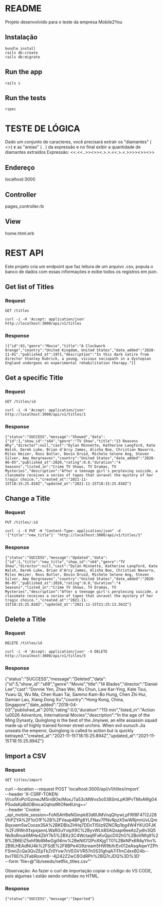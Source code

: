# README

Projeto desenvolvido para o teste da empresa Mobile2You


## Instalação

    bundle install
    rails db:create
    rails db:migrate

## Run the app

    rails s


## Run the tests

    rspec

# TESTE DE LÓGICA

Dado um conjunto de caracteres, você precisará extrair os "diamantes" ( <>) e as "areias" ( . ) da expressão e no
final exibir a quantidade de diamantes extraídos
Expressão: <<.<<..>><>><.>.>.<<.>.<.>>>><>><>>

## Endereço
localhost:3000

## Controller
pages_controller.rb

## View
home.html.erb


# REST API

Este projeto cria um endpoint que faz leitura de um arquivo .csv, popula o banco de dados com essas informações e exibe todos os registros em json.

## Get list of Titles

### Request

`GET /titles`

    curl -i -H 'Accept: application/json' http://localhost:3000/api/v1/titles

### Response

    [{"id":93,"genre":"Movie","title":"A Clockwork Orange","country":"United Kingdom, United States","date_added":"2020-11-01","published_at":1971,"description":"In this dark satire from director Stanley Kubrick, a young, vicious sociopath in a dystopian England undergoes an experimental rehabilitation therapy."}]


## Get a specific Title

### Request

`GET /titles/id`

    curl -i -H 'Accept: application/json' http://localhost:3000/api/v1/titles/1

### Response

    {"status":"SUCCESS","message":"Showed","data":{"id":1,"show_id":"s64","genre":"TV Show","title":"13 Reasons Why","director":null,"cast":"Dylan Minnette, Katherine Langford, Kate Walsh, Derek Luke, Brian d'Arcy James, Alisha Boe, Christian Navarro, Miles Heizer, Ross Butler, Devin Druid, Michele Selene Ang, Steven Silver, Amy Hargreaves","country":"United States","date_added":"2020-06-05","published_at":2020,"rating":0.0,"duration":"4 Seasons","listed_in":"Crime TV Shows, TV Dramas, TV Mysteries","description":"After a teenage girl's perplexing suicide, a classmate receives a series of tapes that unravel the mystery of her tragic choice.","created_at":"2021-11-15T18:15:25.810Z","updated_at":"2021-11-15T18:15:25.810Z"}

## Change a Title

### Request

`PUT /titles/:id`

    curl -i -X PUT -H "Content-Type: application/json" -d '{"title":"new_title"}' "http://localhost:3000/api/v1/titles/1"


### Response

    {"status":"SUCCESS","message":"Updated","data":{"id":1,"title":"new_title","show_id":"s64","genre":"TV Show","director":null,"cast":"Dylan Minnette, Katherine Langford, Kate Walsh, Derek Luke, Brian d'Arcy James, Alisha Boe, Christian Navarro, Miles Heizer, Ross Butler, Devin Druid, Michele Selene Ang, Steven Silver, Amy Hargreaves","country":"United States","date_added":"2020-06-05","published_at":2020,"rating":0.0,"duration":"4 Seasons","listed_in":"Crime TV Shows, TV Dramas, TV Mysteries","description":"After a teenage girl's perplexing suicide, a classmate receives a series of tapes that unravel the mystery of her tragic choice.","created_at":"2021-11-15T18:15:25.810Z","updated_at":"2021-11-15T21:25:13.563Z"}



## Delete a Title

### Request

`DELETE /titles/id`

    curl -i -H 'Accept: application/json' -X DELETE http://localhost:3000/api/v1/titles/5

### Response

  {"status":"SUCCESS","message":"Deleted","data":{"id":5,"show_id":"s69","genre":"Movie","title":"14 Blades","director":"Daniel Lee","cast":"Donnie Yen, Zhao Wei, Wu Chun, Law Kar-Ying, Kate Tsui, Yuwu Qi, Wu Ma, Chen Kuan Tai, Sammo Kam-Bo Hung, Chen Zhi Hui, Damian Lau, Xiang Dong Xu","country":"Hong Kong, China, Singapore","date_added":"2019-04-03","published_at":2010,"rating":0.0,"duration":"113 min","listed_in":"Action \u0026 Adventure, International Movies","description":"In the age of the Ming Dynasty, Quinglong is the best of the Jinyiwei, an elite assassin squad made up of highly trained former street urchins. When evil eunuch Jia unseats the emperor, Quinglong is called to action but is quickly betrayed.","created_at":"2021-11-15T18:15:25.894Z","updated_at":"2021-11-15T18:15:25.894Z"}


## Import a CSV

### Request

`GET titles/import`

  curl --location --request POST 'localhost:3000/api/v1/titles/import' \
  --header 'X-CSRF-TOKEN: V/cofXvPcIGzmeJM5rnBOe/MoxJTa53cMWvs5o538SmLpK9PvTMxAWg04P5odsKpBdOBmcaOqhistRtONe6Ung==' \
  --header 'Cookie: _api_mobile_session=FoN5AH8eNGmpk83d6UMVnqQhywLpFRf8F4TI2J28VhPZYA%2F1oO1F%2B%2FVaup4BPg8YLFNav7PNvRpzX5wWRjmnUvLQmBqxxem5wCooze35A%2BKDBisZHHq7DDcTI5Iiz9ZNCRp1bg4W4YKUOFJK%2FJ9WnXfxpxjannLWaRGuYvipX9C%2ByvWLk8SAQxapi6eeAzZydIv3Q5Nk9oRnuk6MHe4ZbY7k5%2BXz3C4WctaqIIFxKvQpcD02hG%2BoVNfq9%2B%2B6EiZ5xhf9b8MwGgi56nv%2BeNIO12PoXKjgTT0%2BkNPx6RAyYhn%2B9LHEAdNU4k%2FSdE%2F8BPe4G9zream5HW9bXrEv012eAsqAqwYZPhFSmnZcQa3QvZEpTkZr0Yxw7cVEGVVR57n0S31ghqA7i11mCdxxB24b--bviT6Ei%2FabRoxmt8--4j242Z2wC6OdRPh%2BQ7cJDQ%3D%3D' \
  --form 'file=@"lib/seeds/netflix_titles.csv"'
  
  Observação: Ao fazer o curl de importação copiar o código do VS CODE, pois algumas \\ estão sendo omitidas no HTML.

### Response

    {"status":"SUCCESS","message":"Imported"}
